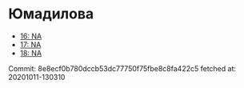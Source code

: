 # Юмадилова
- [16: NA](16.md)
- [17: NA](17.md)
- [18: NA](18.md)

Commit: 8e8ecf0b780dccb53dc77750f75fbe8c8fa422c5
 fetched at: 20201011-130310
